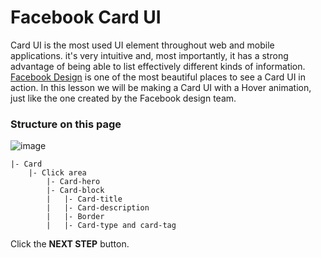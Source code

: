 # Facebook Card UI

Card UI is the most used UI element throughout web and mobile applications. it's very intuitive and, most importantly, it has a strong advantage of being able to list effectively different kinds of information. [Facebook Design][1] is one of the most beautiful places to see a Card UI in action. In this lesson we will be making a Card UI with a Hover animation, just like the one created by the Facebook design team. 



### Structure on this page

![image](https://res.cloudinary.com/dyiqg9qhi/image/upload/v1532609841/wire/img-wire-06.jpg)

```
|- Card
    |- Click area
        |- Card-hero 
        |- Card-block
        |   |- Card-title
        |   |- Card-description
        |   |- Border
        |   |- Card-type and card-tag
```



Click the **NEXT STEP** button.



[1]:https://facebook.design/